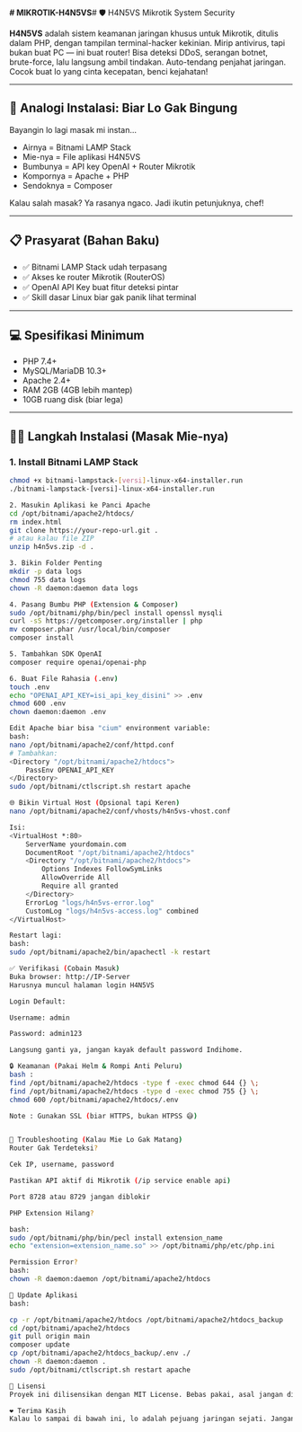 **# MIKROTIK-H4N5VS**# 🛡️ H4N5VS Mikrotik System Security

**H4N5VS** adalah sistem keamanan jaringan khusus untuk Mikrotik, ditulis dalam PHP, dengan tampilan terminal-hacker kekinian. Mirip antivirus, tapi bukan buat PC — ini buat router! Bisa deteksi DDoS, serangan botnet, brute-force, lalu langsung ambil tindakan. Auto-tendang penjahat jaringan. Cocok buat lo yang cinta kecepatan, benci kejahatan!

---

## 🚀 Analogi Instalasi: Biar Lo Gak Bingung

Bayangin lo lagi masak mi instan...  
- Airnya = Bitnami LAMP Stack  
- Mie-nya = File aplikasi H4N5VS  
- Bumbunya = API key OpenAI + Router Mikrotik  
- Kompornya = Apache + PHP  
- Sendoknya = Composer

Kalau salah masak? Ya rasanya ngaco. Jadi ikutin petunjuknya, chef!

---

## 📋 Prasyarat (Bahan Baku)

- ✅ Bitnami LAMP Stack udah terpasang
- ✅ Akses ke router Mikrotik (RouterOS)
- ✅ OpenAI API Key buat fitur deteksi pintar
- ✅ Skill dasar Linux biar gak panik lihat terminal

---

## 💻 Spesifikasi Minimum

- PHP 7.4+
- MySQL/MariaDB 10.3+
- Apache 2.4+
- RAM 2GB (4GB lebih mantep)
- 10GB ruang disk (biar lega)

---

## 🧙‍♂️ Langkah Instalasi (Masak Mie-nya)

### 1. Install Bitnami LAMP Stack
```bash
chmod +x bitnami-lampstack-[versi]-linux-x64-installer.run
./bitnami-lampstack-[versi]-linux-x64-installer.run

2. Masukin Aplikasi ke Panci Apache
cd /opt/bitnami/apache2/htdocs/
rm index.html
git clone https://your-repo-url.git .
# atau kalau file ZIP
unzip h4n5vs.zip -d .

3. Bikin Folder Penting
mkdir -p data logs
chmod 755 data logs
chown -R daemon:daemon data logs

4. Pasang Bumbu PHP (Extension & Composer)
sudo /opt/bitnami/php/bin/pecl install openssl mysqli
curl -sS https://getcomposer.org/installer | php
mv composer.phar /usr/local/bin/composer
composer install

5. Tambahkan SDK OpenAI
composer require openai/openai-php

6. Buat File Rahasia (.env)
touch .env
echo "OPENAI_API_KEY=isi_api_key_disini" >> .env
chmod 600 .env
chown daemon:daemon .env

Edit Apache biar bisa "cium" environment variable:
bash:
nano /opt/bitnami/apache2/conf/httpd.conf
# Tambahkan:
<Directory "/opt/bitnami/apache2/htdocs">
    PassEnv OPENAI_API_KEY
</Directory>
sudo /opt/bitnami/ctlscript.sh restart apache

🌐 Bikin Virtual Host (Opsional tapi Keren)
nano /opt/bitnami/apache2/conf/vhosts/h4n5vs-vhost.conf

Isi:
<VirtualHost *:80>
    ServerName yourdomain.com
    DocumentRoot "/opt/bitnami/apache2/htdocs"
    <Directory "/opt/bitnami/apache2/htdocs">
        Options Indexes FollowSymLinks
        AllowOverride All
        Require all granted
    </Directory>
    ErrorLog "logs/h4n5vs-error.log"
    CustomLog "logs/h4n5vs-access.log" combined
</VirtualHost>

Restart lagi: 
bash:
sudo /opt/bitnami/apache2/bin/apachectl -k restart

✅ Verifikasi (Cobain Masuk)
Buka browser: http://IP-Server
Harusnya muncul halaman login H4N5VS

Login Default:

Username: admin

Password: admin123

Langsung ganti ya, jangan kayak default password Indihome.

🔒 Keamanan (Pakai Helm & Rompi Anti Peluru)
bash :
find /opt/bitnami/apache2/htdocs -type f -exec chmod 644 {} \;
find /opt/bitnami/apache2/htdocs -type d -exec chmod 755 {} \;
chmod 600 /opt/bitnami/apache2/htdocs/.env

Note : Gunakan SSL (biar HTTPS, bukan HTPSS 😅)


🧯 Troubleshooting (Kalau Mie Lo Gak Matang)
Router Gak Terdeteksi?

Cek IP, username, password

Pastikan API aktif di Mikrotik (/ip service enable api)

Port 8728 atau 8729 jangan diblokir

PHP Extension Hilang?

bash:
sudo /opt/bitnami/php/bin/pecl install extension_name
echo "extension=extension_name.so" >> /opt/bitnami/php/etc/php.ini

Permission Error?
bash:
chown -R daemon:daemon /opt/bitnami/apache2/htdocs

🔄 Update Aplikasi
bash:

cp -r /opt/bitnami/apache2/htdocs /opt/bitnami/apache2/htdocs_backup
cd /opt/bitnami/apache2/htdocs
git pull origin main
composer update
cp /opt/bitnami/apache2/htdocs_backup/.env ./
chown -R daemon:daemon .
sudo /opt/bitnami/ctlscript.sh restart apache

📄 Lisensi
Proyek ini dilisensikan dengan MIT License. Bebas pakai, asal jangan dipakai buat nyusupin iklan pinjol.

❤️ Terima Kasih
Kalau lo sampai di bawah ini, lo adalah pejuang jaringan sejati. Jangan lupa ngopi, dan selamat mengamankan router!

